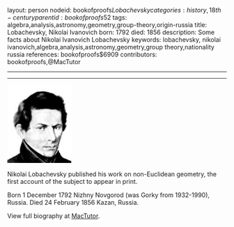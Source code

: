 layout: person
nodeid: bookofproofs$Lobachevsky
categories: history,18th-century
parentid: bookofproofs$52
tags: algebra,analysis,astronomy,geometry,group-theory,origin-russia
title: Lobachevsky, Nikolai Ivanovich
born: 1792
died: 1856
description: Some facts about Nikolai Ivanovich Lobachevsky
keywords: lobachevsky, nikolai ivanovich,algebra,analysis,astronomy,geometry,group theory,nationality russia
references: bookofproofs$6909
contributors: bookofproofs,@MacTutor

---


---

![Lobachevsky.jpg](https://github.com/bookofproofs/bookofproofs.github.io/blob/main/_sources/_assets/images/portraits/Lobachevsky.jpg?raw=true)

Nikolai Lobachevsky published his work on non-Euclidean geometry, the first account of the subject to appear in print.

Born 1 December 1792 Nizhny Novgorod (was Gorky from 1932-1990), Russia. Died 24 February 1856 Kazan, Russia.


View full biography at [MacTutor](https://mathshistory.st-andrews.ac.uk/Biographies/Lobachevsky/).